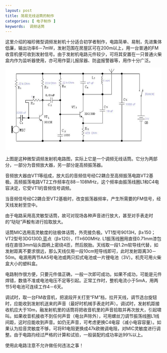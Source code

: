 ```yaml
---
layout: post
title: 简易无线话筒的制作
categories: [ 电子制作 ]
keywords:  调频话筒
---
```


这里介绍的袖珍微型调频发射机十分适合初学者制作，电路简单、易制，先进集体低廉，输出功率6－7mW，发射范围在房屋区可在200m以上，用一台普通的FM收音机便可收到发射信号。由于发射机电路元件较少，可将其安置在一只普通火柴盒内作为监听器使用，亦可用作婴儿报尿器、防盗报警器等，用作十分广泛。

![微型调频发射机电路图](/images/old-posts/diy/wirelessmic.jpg)

上图是这种微型调频发射机电路图，实际上它是一个调频无线话筒。它分为两部分，一部分为音频放大器，另一部分是高频振荡器。

音频放大器由VT1等组成，放大后的音频信号经C2耦合至高频振荡电路VT2基极。高频振荡电路VT2工作频率在88－108MHz，这个频率由振荡线圈L1和C4电容决定，它受VT1的音频信号调频。

当音频信号经C2耦合至VT2基极时，改变振荡器频率，产生所需要的FM信号，经天线发射至空中。

由于电路采用高灵敏型话筒，故可对现场各种声音进行放大，甚至对手表走时的“哒哒”声殾有进行拾取放大。

话筒MIC选用高灵敏度的驻极体话筒，外壳接负极。VT1型号9013H，β≥150；VT2型号3DG130D,蓝点（β≥120），fT≥600MHz. L1振荡线圈用直径0.71mm漆包线在直径3mm钻头圆柄上密绕4匝，然后脱胎。天线取一段1.2m软导线代替，如发射距离不要求很远，那么天线仅用一段10cm短导线即可，此时发射距离30－50m。电源用两节AA5号电池或两只扣式电池或一片锂电池（3V）。机壳可用火柴盒大小的塑料盒。

电路制作很方便，只要元件值正确，一般一次即可成功。如果不成功，可能是元件焊错，数值不准或电池电压不足等引起。正常工作时，整机电流小于5mA，用两节5号电池可连续工作4－6天。

调试时，取一台FM收音机，把波段开关打至“FM”档，拉开天线，调节选台旋钮时，应能收到发射机送来的声音（最好时机械手表走时声）。调试时，发射机距接收机应大于10m，融发射机里的话筒将把收音机里的声音拾取并再次放大，引起啸叫。如果收音机接收不到任何声音（电台声除外），可用螺丝刀调节振荡线圈L1线间距，这时应能收到声音。如仍无声音，可考虑更换C4电容（减小电容容量）。如果认为拾音灵敏度不够，可将R1电阻更换成47k欧微调电阻，对MIC灵敏度进行调整。由于电路抣经过严格的计算和试验，一般装配的成功率达99%以上。

使用此电路注意不允许做任何违法之事！